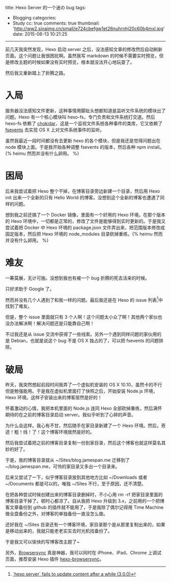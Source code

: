 title: Hexo Server 的一个迷の bug
tags:
  - Blogging
categories:
  - Study
cc: true
comments: true
thumbnail: 'http://ww2.sinaimg.cn/small/e724cbefgw1et26nuhrnhj20c60b4mxl.jpg'
date: 2015-06-13 10:21:25
---


前几天我突然发现，Hexo 启动 server 之后，没法感知文章的修改然后自动刷新页面。这个问题让我很困扰啊。虽然我写 markdown 的时候不需要实时预览，但是修改主题的时候如果没有实时预览，根本就没法开心地玩耍了。

然后我又重新踏上了折腾之路。

<!-- more -->

# 入局 #

服务器没法感知文件更新，这种事情用脚趾头想都知道是监听文件系统的模块出了问题。Hexo 有一个核心模块叫 hexo-fs，专门负责和文件系统打交道。然后 hexo-fs 依赖了 [chokidar][1]，这是一个监视文件系统各种事件的类库，它又依赖了 [fsevents][2] 去实现 OS X 上对文件系统事件的监听。

虽然我最近一段时间都没有去更新 hexo 的各个模块，但是我还是觉得问题出在 node 模块上面。于是我开始各种调整 fsevents 的版本，然后各种 npm install。{% heimu 然而并没有什么卵用。 %}

# 困局 #

后来我尝试着把 Hexo 整个干掉，在博客目录旁边新建一个目录，然后用 Hexo init 出来一个全新的只有 Hello World 的博客。没想到这个全新的博客也遭遇了同样的问题。

想到我之前还搞了一个 Docker 镜像，里面有一个好用的 Hexo 环境。在那个版本的 Hexo 环境中，一切都是正常的，修改了文件是能够得到实时更新的。于是我又尝试着把 Docker 中 Hexo 环境的 package.json 文件弄出来，把范围版本修改成固定版本，然后把 Hexo 环境的 node\_modules 目录砍掉重练。{% heimu 然而并没有什么卵用。 %}

# 难友 #

一筹莫展，无计可施。没想到我也有被一个 bug 折腾的死去活来的时候。

只好求助于 Google 了。

然而并没有几个人遇到了和我一样的问题。最后我还是在 Hexo 的 issue 列表[^1]中找到了难友。

[^1]: [\`hexo server\` fails to update content after a while (3.0.0)][3]

但是，整个 issue 里面就只有 3 个人啊！这个问题太小众了啊！其他两个家伙也没办法解决啊！解决问题还是只能靠自己啊！

不过我还是从 issue 交流中获得了一些线索。另外一个遇到同样问题的家伙用的是 Debian，也就是说这个 bug 不是 OS X 独占的了，可以把 fsevents 的问题排除。

# 破局 #

昨天，我突然想起前段时间我弄了一个虚拟机安装的 OS X 10.10，虽然卡的不行但是勉强能用。于是我在虚拟机里面打了快照之后，开始安装 Node.js 环境，Hexo 环境。这样子安装出来的博客居然是好的！

怀着激动的心情，我把本机里面的 Node.js 连同 Hexo 全部砍掉重练，然后满怀期待的在之前的博客目录启动 server。我似乎听到了心碎的声音。

为什么会这样。我心有不甘，然后随手在家目录新建了一个 Hexo 环境。然后，奇迹！粗！线！了！这个博客环境居然是好的。

然后我尝试着把之前的博客目录复制一份到家目录，然后这个博客也就这样莫名其妙的好了。

于是，我的博客目录就从 ~/Sites/blog.jamespan.me 迁移到了 ~/blog.jamespan.me，可怜的家目录又多出一个目录来。

后来又尝试了一下，似乎博客目录放到其他地方比如 ~/Downloads 或者 ~/Documents 都是可以的，唯独 ~/Sites 不行，至于原因，还不清楚。

在把各种尝试时候创建出来的博客目录删掉时，不小心用 rm -rf 把家目录里面的博客目录干掉了。顿时心都凉了。自从我把 Hexo 升级到 3.x，之前用的一个把博客文章备份到 github 的插件就不能用了，于是我除了偶尔记得用 Time Machine 做全盘备份之外，对博客的单独备份一直没怎么做。

还好我在 ~/Sites 目录还有一个博客环境，家目录那个是从那里复制出来的，如果是移动出来的，我就只能老老实实去时光机找备份了。

于是我又可以愉快的写博客改主题了~

另外，[Browsersync][4] 真是神器，我可以同时在 iPhone、iPad、Chrome 上调试页面，推荐安装 Hexo 插件 [hexo-browsersync][5]。

[1]: https://github.com/paulmillr/chokidar
[2]: https://github.com/strongloop/fsevents
[3]: https://github.com/hexojs/hexo/issues/1175
[4]: http://www.browsersync.io
[5]: https://github.com/hexojs/hexo-browsersync
